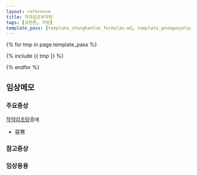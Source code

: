 ```yaml
---
layout: reference
title: 작약감초부자탕
tags: [상한론, 처방]
template_pass: [template_shanghanlun_formulas.md, template_geumgweyolyag_formulas.md, template_etc_formulas.md]
---
```



{% for tmp in page.template_pass %}

{% include {{ tmp }} %}

{% endfor %}


## 임상메모

### 주요증상

[작약감초탕]({{site.formulaurl}}/작약감초탕)증에
* 惡寒

### 참고증상



### 임상응용
